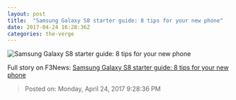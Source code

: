 ```yaml
---
layout: post
title:  "Samsung Galaxy S8 starter guide: 8 tips for your new phone"
date: 2017-04-24 16:28:36Z
categories: the-verge
---
```


![Samsung Galaxy S8 starter guide: 8 tips for your new phone](https://cdn0.vox-cdn.com/thumbor/YflS6LZgGw56HoMoqgtVpnBZVNE=/0x106:2040x1254/1600x900/cdn0.vox-cdn.com/uploads/chorus_image/image/54418241/jbareham_170414_1603_0044.0.0.jpg)




Full story on F3News: [Samsung Galaxy S8 starter guide: 8 tips for your new phone](http://www.f3nws.com/n/pgQySJ)

> Posted on: Monday, April 24, 2017 9:28:36 PM
